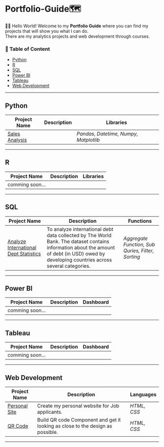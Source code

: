 # Portfolio-Guide:world_map:

:raising_hand_woman:	Hello World! Welcome to my **Portfolio Guide** where you can find my projects that will show you what I can do.
<br />
There are my analytics projects and web development through courses.

### :flight_departure: Table of Content
- [Python](#python)
- [R](#r)
- [SQL](#sql)
- [Power BI](#power-bi)
- [Tableau](#tableau)
- [Web Development](#web-development)

***

## Python
| Project Name | Description | Libraries |
|---|---|---|
| [Sales Analysis](https://datalore.jetbrains.com/view/notebook/yJTIi3RnNAg2EJv2b7LZ5w)| | _Pandas, Datetime, Numpy, Matplotlib_ |

***

## R
| Project Name | Description | Libraries |
|---|---|---|
| comming soon... | | |

***

## SQL
| Project Name | Description | Functions |
|---|---|---|
| [Analyze International Dept Statistics](https://github.com/wareenan/Analyze-International-Debt-Statistics) | To analyze international debt data collected by The World Bank. The dataset contains information about the amount of debt (in USD) owed by developing countries across several categories. | _Aggregate Function, Sub Quries, Filter, Sorting_ |

***

## Power BI
| Project Name | Description | Dashboard |
|---|---|---|
| comming soon... | | |


***

## Tableau
| Project Name | Description | Dashboard |
|---|---|---|
| comming soon... | | |


***

## Web Development
| Project Name | Description | Languages |
|---|---|---|
| [Personal Site](https://github.com/wareenan/Personal-Website) | Create my personal website for Job applicants. | _HTML, CSS_ |
| [QR Code](https://github.com/wareenan/qr-code-challenge)| Build QR code Component and get it looking as close to the design as possible. | _HTML, CSS_|

***
